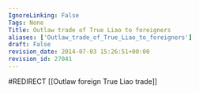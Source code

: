 ```yaml
---
IgnoreLinking: False
Tags: None
Title: Outlaw trade of True Liao to foreigners
aliases: ['Outlaw_trade_of_True_Liao_to_foreigners']
draft: False
revision_date: 2014-07-03 15:26:51+00:00
revision_id: 27041
---
```


#REDIRECT [[Outlaw foreign True Liao trade]]